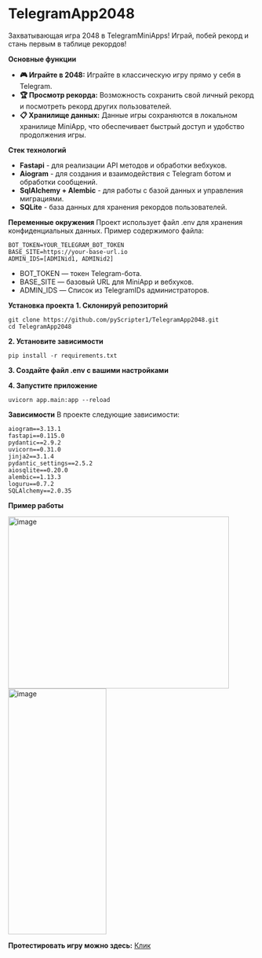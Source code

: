 # TelegramApp2048

Захватывающая игра 2048 в TelegramMiniApps! Играй, побей рекорд и стань первым в таблице рекордов!

**Основные функции**
  * **🎮 Играйте в 2048:** Играйте в классическую игру прямо у себя в Telegram.
  * **🏆 Просмотр рекорда:** Возможность сохранить свой личный рекорд и посмотреть рекорд других пользователей.
  * **📋 Хранилище данных:** Данные игры сохраняются в локальном хранилице MiniApp, что обеспечивает быстрый доступ и удобство продолжения игры.

**Стек технологий**
  * **Fastapi** - для реализации API методов и обработки вебхуков.
  * **Aiogram** - для создания и взаимодействия с Telegram ботом и обработки сообщений.
  * **SqlAlchemy + Alembic** - для работы с базой данных и управления миграциями.
  * **SQLite** - база данных для хранения рекордов пользователей.

**Переменные окружения**
Проект использует файл .env для хранения конфиденциальных данных. Пример содержимого файла:
```
BOT_TOKEN=YOUR_TELEGRAM_BOT_TOKEN
BASE_SITE=https://your-base-url.io
ADMIN_IDS=[ADMINid1, ADMINid2]
```
* BOT_TOKEN — токен Telegram-бота.
* BASE_SITE — базовый URL для MiniApp и вебхуков.
* ADMIN_IDS — Список из TelegramIDs администраторов.

**Установка проекта**
**1. Склонируй репозиторий**
```
git clone https://github.com/pyScripter1/TelegramApp2048.git
cd TelegramApp2048
```
**2. Установите зависимости**
```
pip install -r requirements.txt
```

**3. Создайте файл .env с вашими настройками**

**4. Запустите приложение**

```
uvicorn app.main:app --reload
```

**Зависимости**
В проекте следующие зависимости:
```
aiogram==3.13.1
fastapi==0.115.0
pydantic==2.9.2
uvicorn==0.31.0
jinja2==3.1.4
pydantic_settings==2.5.2
aiosqlite==0.20.0
alembic==1.13.3
loguru==0.7.2
SQLAlchemy==2.0.35
```

**Пример работы**

<img width="450" height="350" alt="image" src="https://github.com/user-attachments/assets/78af24c3-fd92-4085-b332-b0241c818604" />

<img width="200" height="500" alt="image" src="https://github.com/user-attachments/assets/354ad0cd-bf9e-4e2f-b892-8e820092b7b7" />

**Протестировать игру можно здесь:**
[Клик](https://t.me/daniil_game_2048bot)




